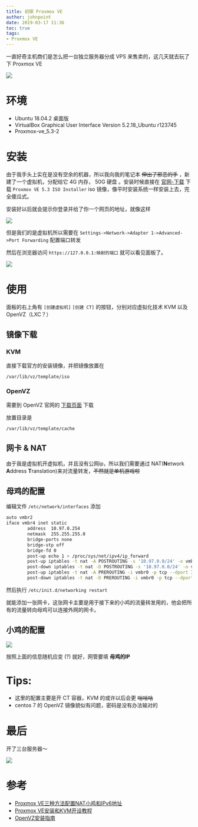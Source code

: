 ```yaml
---
title: 初探 Proxmox VE
author: johnpoint
date: 2019-03-17 11:36
toc: true
tags:
- Proxmox VE
---
```


一直好奇主机商们是怎么把一台独立服务器分成 VPS 来售卖的，这几天就去玩了 下 Proxmox VE
<!--more-->
![](https://cdn.lvcshu.workers.dev/img/20190317001.jpg)

# 环境

- Ubuntu 18.04.2 桌面版
- VirtualBox Graphical User Interface Version 5.2.18_Ubuntu r123745
- Proxmox-ve_5.3-2

# 安装


由于我手头上实在是没有空余的机器，所以我向我的笔记本 ~~伸出了邪恶的手~~ ，新建了一个虚拟机，分配给它 4G 内存， 50G 硬盘 。安装时候直接在 [官网-下载](https://www.proxmox.com/en/downloads) 下载 `Proxmox VE 5.3 ISO Installer` iso 镜像，像平时安装系统一样安装上去，完全傻瓜式。


安装好以后就会提示你登录并给了你一个网页的地址，就像这样

![](https://cdn.lvcshu.workers.dev/img/20190317002.jpg)

但是我们的是虚拟机所以需要在 `Settings->Network->Adapter 1->Advanced->Port Forwarding` 配置端口转发

然后在浏览器访问 `https://127.0.0.1:映射的端口` 就可以看见面板了。

![](https://cdn.lvcshu.workers.dev/img/20190317003.jpg)

# 使用


面板的右上角有 `[创建虚拟机]` `[创建 CT]` 的按钮，分别对应虚拟化技术 KVM 以及 OpenVZ（LXC？）

## 镜像下载

### KVM

直接下载官方的安装镜像，并把镜像放置在  

`/var/lib/vz/template/iso`

### OpenVZ

需要到 OpenVZ 官网的 [下载页面](https://wiki.openvz.org/Download/template/precreated) 下载

放置目录是

`/var/lib/vz/template/cache`

## 网卡 & NAT

由于我是虚拟机开虚拟机，并且没有公网ip，所以我们需要通过 NAT(**N**etwork **A**ddress **T**ranslation)来对流量转发，~~不然就是单机游戏啦~~

## 母鸡的配置

编辑文件 `/etc/network/interfaces` 添加

```bash
auto vmbr2
iface vmbr4 inet static
        address  10.97.0.254
        netmask  255.255.255.0
        bridge-ports none
        bridge-stp off
        bridge-fd 0
        post-up echo 1 > /proc/sys/net/ipv4/ip_forward
        post-up iptables -t nat -A POSTROUTING -s '10.97.0.0/24' -o vmbr0 -j MASQUERADE
        post-down iptables -t nat -D POSTROUTING -s '10.97.0.0/24' -o vmbr0 -j MASQUERADE
        post-up iptables -t nat -A PREROUTING -i vmbr0 -p tcp --dport 1024 -j DNAT --to 10.97.0.1:22
        post-down iptables -t nat -D PREROUTING -i vmbr0 -p tcp --dport 1024 -j DNAT --to 10.97.0.1:22
```

然后执行 `/etc/init.d/networking restart`

就能添加一张网卡，这张网卡主要是用于接下来的小鸡的流量转发用的，他会把所有的流量转向母鸡可以连接外网的网卡。

## 小鸡的配置

![](https://cdn.lvcshu.workers.dev/img/20190317004.jpg)

按照上面的信息随机应变 (?) 就好，网管要填 **母鸡的IP**

# Tips:
- 这里的配置主要是开 CT 容器，KVM 的或许以后会更 ~~咕咕咕~~
- centos 7 的 OpenVZ 镜像貌似有问题，密码是没有办法输对的

# 最后

开了三台服务器～

![](https://cdn.lvcshu.workers.dev/img/20190317005.jpg)

# 参考

- [Proxmox VE三种方法配置NAT小鸡和IPv6地址](https://www.imfan.net/geek/20.html)
- [Proxmox VE安装和KVM开设教程](http://www.zrblog.net/16527.html)
- [OpenVZ安装指南](https://teddysun.com/296.html)



